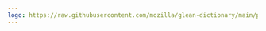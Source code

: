 ```yaml
---
logo: https://raw.githubusercontent.com/mozilla/glean-dictionary/main/public/img/app-logos/reality.png
---
```

